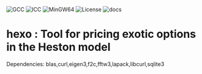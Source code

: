
![GCC](https://img.shields.io/static/v1?logo=github&label=GCC11&message=passing&color=Blue)
![ICC](https://img.shields.io/static/v1?logo=github&label=ICC&message=passing&color=Blue)
![MinGW64](https://img.shields.io/static/v1?logo=github&label=MinGW64&message=passing&color=Blue)
![License](https://img.shields.io/static/v1?label=License&message=MPLv2&color=blue)
![docs](https://img.shields.io/static/v1?label=docs&message=doxygen&color=green)

hexo : Tool for pricing exotic options in the Heston model
===============================================
Dependencies: blas,curl,eigen3,f2c,fftw3,lapack,libcurl,sqlite3
